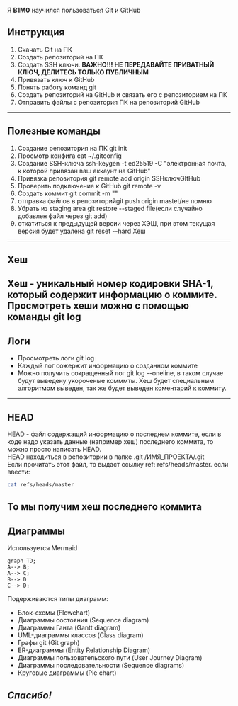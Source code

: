 Я **B1M0** научился пользоваться Git и GitHub

## Инструкция

1. Скачать Git на ПК
2. Создать репозиторий на ПК
3. Создать SSH ключи. **ВАЖНО!!! НЕ ПЕРЕДАВАЙТЕ ПРИВАТНЫЙ КЛЮЧ, ДЕЛИТЕСЬ ТОЛЬКО ПУБЛИЧНЫМ**
4. Привязать ключ к GitHub
5. Понять работу команд git
6. Создать репозиторий на GitHub и связать его с репозиторием на ПК
7. Отправить файлы с репозитория ПК на репозиторий GitHub
----

## Полезные команды
1. Создание репозитория на ПК git init
2. Просмотр конфига cat ~/.gitconfig
3. Создание SSH-ключа ssh-keygen -t ed25519 -C "электронная почта, к которой привязан ваш аккаунт на GitHub" 
4. Привязка репозитория git remote add origin SSHключGItHub
5. Проверить подключение к GitHub git remote -v
6. Создать коммит git commit -m ""
7. отправка файлов в репозиторийgit push origin mastet/не помню
8. Убрать из staging area git restore --staged file(если случайно добавлен файл через git add)
9. откатиться к предыдущей версии через ХЭШ, при этом  текущая версия будет удалена git reset --hard Хеш
----

## Хеш
Хеш - уникальный номер кодировки **SHA-1**, который содержит информацию о коммите.<br>
Просмотреть хеши можно с помощью команды git log
----

## Логи
* Просмотреть логи git log
* Каждый лог сожержит информацию о созданном коммите
* Можно получить сокращенный лог git log --oneline, в таком случае будут выведену укороченые комммты. Хеш будет специальным алгоритмом выведен, так же будет выведен коментарий к коммиту.
----

## HEAD
HEAD - файл содержащий информацию о последнем коммите, если в коде надо указать данные (например хеш) последнего коммита, то можно просто написать HEAD.<br>
HEAD находиться в репозитории в папке .git /ИМЯ_ПРОЕКТА/.git<br>
Если прочитать этот файл, то выдаст ссылку ref: refs/heads/master. если ввести:
```BASH
cat refs/heads/master
```
То мы получим хеш последнего коммита
----

## Диаграммы
Используется Mermaid
```mermaid
graph TD;
A--> B;
A--> C;
B--> D
C--> D;
```

Подерживаются типы диаграмм:
* Блок-схемы (Flowchart)
* Диаграммы состояния (Sequence diagram)
* Диаграммы Ганта (Gantt diagram)
* UML-диаграммы классов (Class diagram)
* Графы git (Git graph)
* ER-диаграммы (Entity Relationship Diagram)
* Диаграммы пользовательского пути (User Journey Diagram)
* Диаграммы последовательности (Sequence diagrams)
* Круговые диаграммы (Pie chart)


## *Спасибо!*
